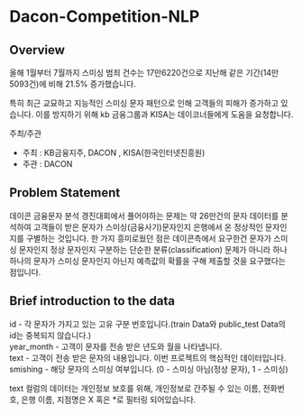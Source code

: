 # Dacon-Competition-NLP

## Overview

올해 1월부터 7월까지 스미싱 범죄 건수는 17만6220건으로 지난해 같은 기간(14만5093건)에 비해 21.5% 증가했습니다.

특히 최근 교묘하고 지능적인 스미싱 문자 패턴으로 인해 고객들의 피해가 증가하고 있습니다. 이를 방지하기 위해 kb 금융그룹과 KISA는 데이코너들에게 도움을 요청합니다.

주최/주관
- 주최 : KB금융지주, DACON , KISA(한국인터넷진흥원)
- 주관 : DACON

## Problem Statement

데이콘 금융문자 분석 경진대회에서 풀어야하는 문제는 약 26만건의 문자 데이터를 분석하여 고객들이 받은 문자가 스미싱(금융사기)문자인지 은행에서 온 정상적인 문자인지를 구별하는 것입니다. 한 가지 흥미로웠던 점은 데이콘측에서 요구한건 문자가 스미싱 문자인지 정상 문자인지 구분하는 단순한 분류(classification) 문제가 아니라 하나하나의 문자가 스미싱 문자인지 아닌지 예측값의 확률을 구해 제출할 것을 요구했다는 점입니다. 

## Brief introduction to the data

id - 각 문자가 가지고 있는 고유 구분 번호입니다.(train Data와 public_test Data의 id는 중복되지 않습니다.)<br>
year_month - 고객이 문자를 전송 받은 년도와 월을 나타냅니다.<br>
text - 고객이 전송 받은 문자의 내용입니다. 이번 프로젝트의 핵심적인 데이터입니다.<br>
smishing - 해당 문자의 스미싱 여부입니다. (0 - 스미싱 아님(정상 문자), 1 -  스미싱)<br>

text 컬럼의 데이터는 개인정보 보호를 위해, 개인정보로 간주될 수 있는 이름, 전화번호, 은행 이름, 지점명은 X 혹은 *로 필터링 되어있습니다. 
